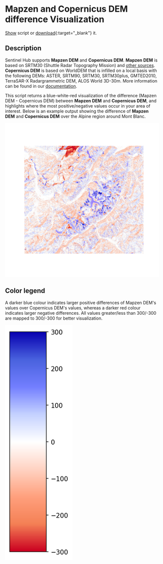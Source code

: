 # Mapzen and Copernicus DEM difference Visualization
<a href="#" id='togglescript'>Show</a> script or [download](script.js){:target="_blank"} it.
<div id='script_view' style="display:none">
{% highlight javascript %}
      {% include_relative script.js %}
{% endhighlight %}
</div>

## Description

Sentinel Hub supports **Mapzen DEM** and **Copernicus DEM**. **Mapzen DEM** is based on SRTM30 (Shuttle Radar Topography Mission) and [other sources](https://github.com/tilezen/joerd/blob/master/docs/data-sources.md). **Copernicus DEM** is based on WorldDEM that is infilled on a local basis with the following DEMs: ASTER, SRTM90, SRTM30, SRTM30plus, GMTED2010, TerraSAR-X Radargrammetric DEM, ALOS World 3D-30m. More information can be found in our [documentation](https://docs.sentinel-hub.com/api/latest/data/dem/).

This script returns a blue-white-red visualization of the difference (Mapzen DEM - Copernicus DEM) between **Mapzen DEM** and **Copernicus DEM**, and highlights where the most positive/negative values occur in your area of interest. Below is an example output showing the difference of **Mapzen DEM** and **Copernicus DEM** over the Alpine region around Mont Blanc.

![dem difference](fig/fig1.png)

## Color legend

A darker blue colour indicates larger positive differences of Mapzen DEM's values over Copernicus DEM's values, whereas a darker red colour indicates larger negative differences. All values greater/less than 300/-300 are mapped to 300/-300 for better visualization.

![dem difference legend](fig/fig2.png)
 
